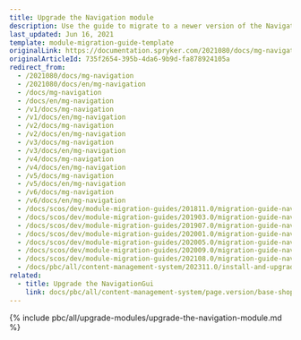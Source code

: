 ```yaml
---
title: Upgrade the Navigation module
description: Use the guide to migrate to a newer version of the Navigation module.
last_updated: Jun 16, 2021
template: module-migration-guide-template
originalLink: https://documentation.spryker.com/2021080/docs/mg-navigation
originalArticleId: 735f2654-395b-4da6-9b9d-fa878924105a
redirect_from:
  - /2021080/docs/mg-navigation
  - /2021080/docs/en/mg-navigation
  - /docs/mg-navigation
  - /docs/en/mg-navigation
  - /v1/docs/mg-navigation
  - /v1/docs/en/mg-navigation
  - /v2/docs/mg-navigation
  - /v2/docs/en/mg-navigation
  - /v3/docs/mg-navigation
  - /v3/docs/en/mg-navigation
  - /v4/docs/mg-navigation
  - /v4/docs/en/mg-navigation
  - /v5/docs/mg-navigation
  - /v5/docs/en/mg-navigation
  - /v6/docs/mg-navigation
  - /v6/docs/en/mg-navigation
  - /docs/scos/dev/module-migration-guides/201811.0/migration-guide-navigation.html
  - /docs/scos/dev/module-migration-guides/201903.0/migration-guide-navigation.html
  - /docs/scos/dev/module-migration-guides/201907.0/migration-guide-navigation.html
  - /docs/scos/dev/module-migration-guides/202001.0/migration-guide-navigation.html
  - /docs/scos/dev/module-migration-guides/202005.0/migration-guide-navigation.html
  - /docs/scos/dev/module-migration-guides/202009.0/migration-guide-navigation.html
  - /docs/scos/dev/module-migration-guides/202108.0/migration-guide-navigation.html
  - /docs/pbc/all/content-management-system/202311.0/install-and-upgrade/upgrade-modules/upgrade-the-navigation-module.html
related:
  - title: Upgrade the NavigationGui
    link: docs/pbc/all/content-management-system/page.version/base-shop/install-and-upgrade/upgrade-modules/upgrade-the-navigationgui-module.html
---
```


{% include pbc/all/upgrade-modules/upgrade-the-navigation-module.md %} <!-- To edit, see /_includes/pbc/all/upgrade-modules/upgrade-the-navigation-module.md -->
